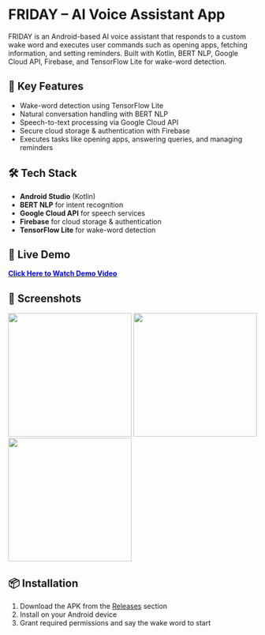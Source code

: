 # FRIDAY – AI Voice Assistant App

FRIDAY is an Android-based AI voice assistant that responds to a custom wake word and executes user commands such as opening apps, fetching information, and setting reminders. Built with Kotlin, BERT NLP, Google Cloud API, Firebase, and TensorFlow Lite for wake-word detection.

## 🚀 Key Features
- Wake-word detection using TensorFlow Lite
- Natural conversation handling with BERT NLP
- Speech-to-text processing via Google Cloud API
- Secure cloud storage & authentication with Firebase
- Executes tasks like opening apps, answering queries, and managing reminders

## 🛠 Tech Stack
- **Android Studio** (Kotlin)
- **BERT NLP** for intent recognition
- **Google Cloud API** for speech services
- **Firebase** for cloud storage & authentication
- **TensorFlow Lite** for wake-word detection

## 🎥 Live Demo  
<a href="https://drive.google.com/file/d/1MB0px0Ad6Fr7D4NvQJAu6gG7mB6tE9W-/view?usp=sharing" target="_blank">
<strong><span style="color:blue;">Click Here to Watch Demo Video</span></strong>
</a>

## 📸 Screenshots
<img src="screenshot1.png" width="250"/> <img src="screenshot2.png" width="250"/> <img src="screenshot3.png" width="250"/>

## 📦 Installation
1. Download the APK from the [Releases](https://github.com/Tanmay759484/FRIDAY-AI-Voice-Assistant-App/releases) section
2. Install on your Android device
3. Grant required permissions and say the wake word to start
